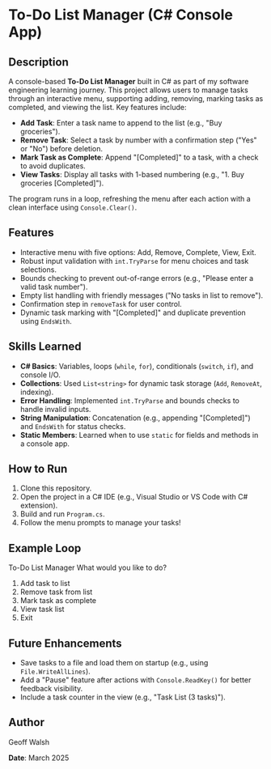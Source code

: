 # To-Do List Manager (C# Console App)

## Description
A console-based **To-Do List Manager** built in C# as part of my software engineering learning journey. This project allows users to manage tasks through an interactive menu, supporting adding, removing, marking tasks as completed, and viewing the list. Key features include:

- **Add Task**: Enter a task name to append to the list (e.g., "Buy groceries").
- **Remove Task**: Select a task by number with a confirmation step ("Yes" or "No") before deletion.
- **Mark Task as Complete**: Append "[Completed]" to a task, with a check to avoid duplicates.
- **View Tasks**: Display all tasks with 1-based numbering (e.g., "1. Buy groceries [Completed]").

The program runs in a loop, refreshing the menu after each action with a clean interface using `Console.Clear()`.

## Features
- Interactive menu with five options: Add, Remove, Complete, View, Exit.
- Robust input validation with `int.TryParse` for menu choices and task selections.
- Bounds checking to prevent out-of-range errors (e.g., "Please enter a valid task number").
- Empty list handling with friendly messages ("No tasks in list to remove").
- Confirmation step in `removeTask` for user control.
- Dynamic task marking with "[Completed]" and duplicate prevention using `EndsWith`.

## Skills Learned
- **C# Basics**: Variables, loops (`while`, `for`), conditionals (`switch`, `if`), and console I/O.
- **Collections**: Used `List<string>` for dynamic task storage (`Add`, `RemoveAt`, indexing).
- **Error Handling**: Implemented `int.TryParse` and bounds checks to handle invalid inputs.
- **String Manipulation**: Concatenation (e.g., appending "[Completed]") and `EndsWith` for status checks.
- **Static Members**: Learned when to use `static` for fields and methods in a console app.

## How to Run
1. Clone this repository.
2. Open the project in a C# IDE (e.g., Visual Studio or VS Code with C# extension).
3. Build and run `Program.cs`.
4. Follow the menu prompts to manage your tasks!

## Example Loop
To-Do List Manager
What would you like to do?
1. Add task to list
2. Remove task from list
3. Mark task as complete
4. View task list
5. Exit

## Future Enhancements
- Save tasks to a file and load them on startup (e.g., using `File.WriteAllLines`).
- Add a "Pause" feature after actions with `Console.ReadKey()` for better feedback visibility.
- Include a task counter in the view (e.g., "Task List (3 tasks)").

## Author
Geoff Walsh

**Date**: March 2025

